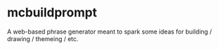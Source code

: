 # mcbuildprompt
A web-based phrase generator meant to spark some ideas for building / drawing / themeing / etc.
